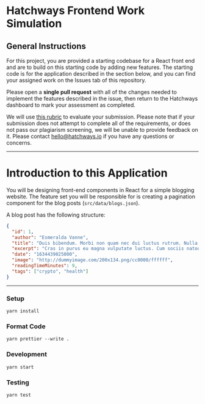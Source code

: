 # Hatchways Frontend Work Simulation

## General Instructions

For this project, you are provided a starting codebase for a React front end and are to build on this starting code by adding new features. The starting code is for the application described in the section below, and you can find your assigned work on the Issues tab of this repository.

Please open a **single pull request** with all of the changes needed to implement the features described in the issue, then return to the Hatchways dashboard to mark your assessment as completed.

We will use [this rubric](https://drive.google.com/file/d/1faFe4dn9C-60QIXWdzKvkm6pjHXFJ3pV/view?usp=sharing) to evaluate your submission. Please note that if your submission does not attempt to complete all of the requirements, or does not pass our plagiarism screening, we will be unable to provide feedback on it. Please contact hello@hatchways.io if you have any questions or concerns.

---

# Introduction to this Application

You will be designing front-end components in React for a simple blogging website. The feature set you will be responsible for is creating a pagination component for the blog posts (`src/data/blogs.json`).

A blog post has the following structure:

```json
{
  "id": 1,
  "author": "Esmeralda Vanne",
  "title": "Duis bibendum. Morbi non quam nec dui luctus rutrum. Nulla tellus.",
  "excerpt": "Cras in purus eu magna vulputate luctus. Cum sociis natoque penatibus et magnis dis parturient montes, nascetur ridiculus mus.",
  "date": "1634439025000",
  "image": "http://dummyimage.com/200x134.png/cc0000/ffffff",
  "readingTimeMinutes": 9,
  "tags": ["crypto", "health"]
}
```

---

### Setup

```
yarn install
```

### Format Code

```
yarn prettier --write .
```

### Development

```
yarn start
```

### Testing

```
yarn test
```

